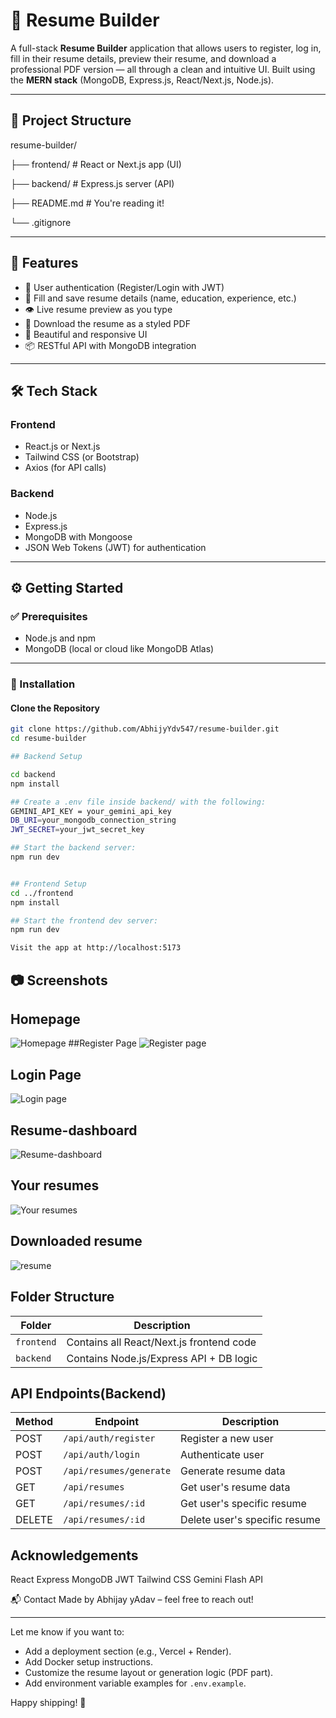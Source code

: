 # 📝 Resume Builder

A full-stack **Resume Builder** application that allows users to register, log in, fill in their resume details, preview their resume, and download a professional PDF version — all through a clean and intuitive UI. Built using the **MERN stack** (MongoDB, Express.js, React/Next.js, Node.js).

---

## 📁 Project Structure

resume-builder/

├── frontend/ # React or Next.js app (UI)

├── backend/ # Express.js server (API)

├── README.md # You're reading it!

└── .gitignore


---

## 🚀 Features

- 🔐 User authentication (Register/Login with JWT)
- 🧾 Fill and save resume details (name, education, experience, etc.)
- 👁️ Live resume preview as you type
- 📄 Download the resume as a styled PDF
- 🎨 Beautiful and responsive UI
- 📦 RESTful API with MongoDB integration

---

## 🛠️ Tech Stack

### Frontend
- React.js or Next.js
- Tailwind CSS (or Bootstrap)
- Axios (for API calls)

### Backend
- Node.js
- Express.js
- MongoDB with Mongoose
- JSON Web Tokens (JWT) for authentication

---

## ⚙️ Getting Started

### ✅ Prerequisites

- Node.js and npm
- MongoDB (local or cloud like MongoDB Atlas)

---

### 🔧 Installation

#### Clone the Repository

```bash
git clone https://github.com/AbhijyYdv547/resume-builder.git
cd resume-builder

## Backend Setup

cd backend
npm install

## Create a .env file inside backend/ with the following:
GEMINI_API_KEY = your_gemini_api_key
DB_URI=your_mongodb_connection_string
JWT_SECRET=your_jwt_secret_key

## Start the backend server:
npm run dev


## Frontend Setup
cd ../frontend
npm install

## Start the frontend dev server:
npm run dev

Visit the app at http://localhost:5173

```

## 📷 Screenshots
## Homepage
![Homepage](https://github.com/user-attachments/assets/256e4728-bae5-43db-993a-ad43f9174ffa)
##Register Page
![Register page](https://github.com/user-attachments/assets/669d7112-5853-4b98-8b65-20130ef7db06)
## Login Page
![Login page](https://github.com/user-attachments/assets/6bc1fc44-4140-48c1-a73e-cfd906a8ddea)
## Resume-dashboard
![Resume-dashboard](https://github.com/user-attachments/assets/cd5c3924-fddf-4601-b671-4b6ca0fdd8e1)
## Your resumes
![Your resumes](https://github.com/user-attachments/assets/fd79990c-5b4c-420a-921d-6f5794202acd)
## Downloaded resume
![resume](https://github.com/user-attachments/assets/1e17bc67-f222-46a4-9087-b76bf98cc5ff)



## Folder Structure

| Folder     | Description                              |
| ---------- | ---------------------------------------- |
| `frontend` | Contains all React/Next.js frontend code |
| `backend`  | Contains Node.js/Express API + DB logic  |

## API Endpoints(Backend)

| Method | Endpoint        | Description            |
| ------ | --------------- | ---------------------- |
| POST   | `/api/auth/register` | Register a new user    |
| POST   | `/api/auth/login`    | Authenticate user      |
| POST   | `/api/resumes/generate`   | Generate resume data       |
| GET    | `/api/resumes`   | Get user's resume data |
| GET    | `/api/resumes/:id`   | Get user's specific resume |
| DELETE    | `/api/resumes/:id`   | Delete user's specific resume |


## Acknowledgements

React
Express
MongoDB
JWT
Tailwind CSS
Gemini Flash API


📬 Contact
Made by Abhijay yAdav – feel free to reach out!


---

Let me know if you want to:
- Add a deployment section (e.g., Vercel + Render).
- Add Docker setup instructions.
- Customize the resume layout or generation logic (PDF part).
- Add environment variable examples for `.env.example`.

Happy shipping! 🚀

